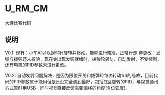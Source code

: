 # U_RM_CM
大疆比赛代码

## 说明
V0.1:
现有：小车可以以逆时针旋转并移动，能够进行瞄准，正常行走
待更改：发弹与拨弹还未校验，现在会出现发弹就绪时，拨弹轮转动，自动发射，不受控制，还有电机的PID参数未进行更改。



V0.2:
自动发射问题解决，是因为限位开关和拨弹轮每次转动1/4的缘故，目前代码的PID参数属于能用但是还没完全调到最好，包括底盘旋转的PID，与视觉通讯方式暂时用USB，同时视觉直接反馈需要偏移的角度(单位弧度)。

